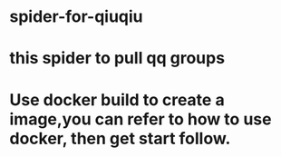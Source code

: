 # spider-for-qiuqiu
# this spider to pull qq groups
# Use docker build to create a image,you can refer to how to use docker, then get start follow.
